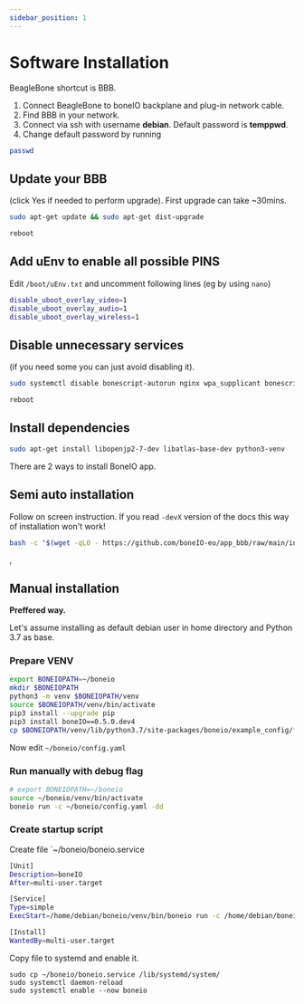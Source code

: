 ```yaml
---
sidebar_position: 1
---
```


# Software Installation

BeagleBone shortcut is BBB.

1. Connect BeagleBone to boneIO backplane and plug-in network cable.
2. Find BBB in your network.
3. Connect via ssh with username **debian**. Default password is **temppwd**.
4. Change default password by running

```bash
passwd
```

## Update your BBB

(click Yes if needed to perform upgrade). First upgrade can take ~30mins.

```bash
sudo apt-get update && sudo apt-get dist-upgrade
```

```bash
reboot
```

## Add uEnv to enable all possible PINS

Edit `/boot/uEnv.txt` and uncomment following lines (eg by using `nano`)

```bash
disable_uboot_overlay_video=1
disable_uboot_overlay_audio=1
disable_uboot_overlay_wireless=1
```

## Disable unnecessary services

(if you need some you can just avoid disabling it).

```bash
sudo systemctl disable bonescript-autorun nginx wpa_supplicant bonescript.socket cloud9.socket cryptsetup.target
```

```bash
reboot
```

## Install dependencies

```bash
sudo apt-get install libopenjp2-7-dev libatlas-base-dev python3-venv
```

There are 2 ways to install BoneIO app.

## Semi auto installation

Follow on screen instruction. If you read `-devX` version of the docs this way of installation won't work!

```bash
bash -c "$(wget -qLO - https://github.com/boneIO-eu/app_bbb/raw/main/install_script.sh)"
```

,

## Manual installation

**Preffered way.**

Let's assume installing as default debian user in home directory and Python 3.7 as base.

### Prepare VENV

```bash
export BONEIOPATH=~/boneio
mkdir $BONEIOPATH
python3 -m venv $BONEIOPATH/venv
source $BONEIOPATH/venv/bin/activate
pip3 install --upgrade pip
pip3 install boneIO==0.5.0.dev4
cp $BONEIOPATH/venv/lib/python3.7/site-packages/boneio/example_config/*.yaml $BONEIOPATH/
```

Now edit `~/boneio/config.yaml`

### Run manually with debug flag

```bash
# export BONEIOPATH=~/boneio
source ~/boneio/venv/bin/activate
boneio run -c ~/boneio/config.yaml -dd
```

### Create startup script

Create file `~/boneio/boneio.service

```bash
[Unit]
Description=boneIO
After=multi-user.target

[Service]
Type=simple
ExecStart=/home/debian/boneio/venv/bin/boneio run -c /home/debian/boneio/config.yaml

[Install]
WantedBy=multi-user.target
```

Copy file to systemd and enable it.

```
sudo cp ~/boneio/boneio.service /lib/systemd/system/
sudo systemctl daemon-reload
sudo systemctl enable --now boneio
```
